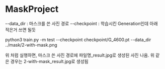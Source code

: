 # MaskProject

--data_dir : 마스크를 쓴 사진 경로
--checkpoint : 학습시킨 Generation인데 아래 적은거 쓰면 될듯

python3 train.py -m test --checkpoint checkpoint/G_4600.pt --data_dir ../mask/2-with-mask.png

위 처럼 실행하면, 마스크 쓴 사진 경로에 파일명_result.jpg로 생성된 사진 나옴. 위 같은 경우는 2-with-mask_result.jpg로 생성됨
